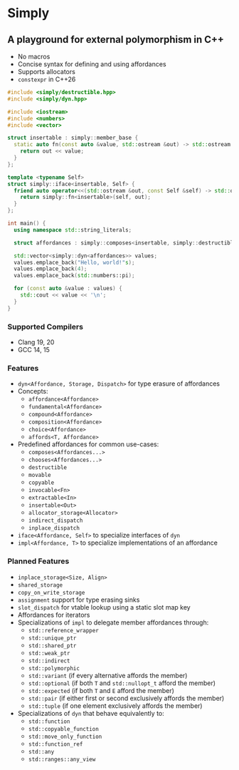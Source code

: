 # Simply

## A playground for external polymorphism in C++

- No macros
- Concise syntax for defining and using affordances
- Supports allocators
- `constexpr` in C++26

```cpp
#include <simply/destructible.hpp>
#include <simply/dyn.hpp>

#include <iostream>
#include <numbers>
#include <vector>

struct insertable : simply::member_base {
  static auto fn(const auto &value, std::ostream &out) -> std::ostream & {
    return out << value;
  }
};

template <typename Self>
struct simply::iface<insertable, Self> {
  friend auto operator<<(std::ostream &out, const Self &self) -> std::ostream & {
    return simply::fn<insertable>(self, out);
  }
};

int main() {
  using namespace std::string_literals;

  struct affordances : simply::composes<insertable, simply::destructible> {};

  std::vector<simply::dyn<affordances>> values;
  values.emplace_back("Hello, world!"s);
  values.emplace_back(4);
  values.emplace_back(std::numbers::pi);

  for (const auto &value : values) {
    std::cout << value << '\n';
  }
}
```

### Supported Compilers

- Clang 19, 20
- GCC 14, 15

### Features

- `dyn<Affordance, Storage, Dispatch>` for type erasure of affordances
- Concepts:
  - `affordance<Affordance>`
  - `fundamental<Affordance>`
  - `compound<Affordance>`
  - `composition<Affordance>`
  - `choice<Affordance>`
  - `affords<T, Affordance>`
- Predefined affordances for common use-cases:
  - `composes<Affordances...>`
  - `chooses<Affordances...>`
  - `destructible`
  - `movable`
  - `copyable`
  - `invocable<Fn>`
  - `extractable<In>`
  - `insertable<Out>`
  - `allocator_storage<Allocator>`
  - `indirect_dispatch`
  - `inplace_dispatch`
- `iface<Affordance, Self>` to specialize interfaces of `dyn`
- `impl<Affordance, T>` to specialize implementations of an affordance

### Planned Features

- `inplace_storage<Size, Align>`
- `shared_storage`
- `copy_on_write_storage`
- `assignment` support for type erasing sinks
- `slot_dispatch` for vtable lookup using a static slot map key
- Affordances for iterators
- Specializations of `impl` to delegate member affordances through:
  - `std::reference_wrapper`
  - `std::unique_ptr`
  - `std::shared_ptr`
  - `std::weak_ptr`
  - `std::indirect`
  - `std::polymorphic`
  - `std::variant` (if every alternative affords the member)
  - `std::optional` (if both `T` and `std::nullopt_t` afford the member)
  - `std::expected` (if both `T` and `E` afford the member)
  - `std::pair` (if either first or second exclusively affords the member)
  - `std::tuple` (if one element exclusively affords the member)
- Specializations of `dyn` that behave equivalently to:
  - `std::function`
  - `std::copyable_function`
  - `std::move_only_function`
  - `std::function_ref`
  - `std::any`
  - `std::ranges::any_view`

